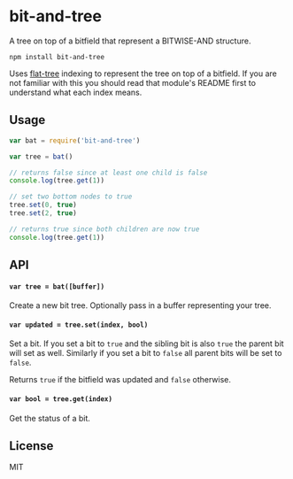 # bit-and-tree

A tree on top of a bitfield that represent a BITWISE-AND structure.

```
npm install bit-and-tree
```

Uses [flat-tree](https://github.com/mafintosh/flat-tree) indexing to represent the tree on top of a bitfield.
If you are not familiar with this you should read that module's README first to understand what each index means.

## Usage

``` js
var bat = require('bit-and-tree')

var tree = bat()

// returns false since at least one child is false
console.log(tree.get(1))

// set two bottom nodes to true
tree.set(0, true)
tree.set(2, true)

// returns true since both children are now true
console.log(tree.get(1))
```

## API

#### `var tree = bat([buffer])`

Create a new bit tree. Optionally pass in a buffer representing your tree.

#### `var updated = tree.set(index, bool)`

Set a bit. If you set a bit to `true` and the sibling bit is also `true` the parent bit will set as well.
Similarly if you set a bit to `false` all parent bits will be set to `false`.

Returns `true` if the bitfield was updated and `false` otherwise.

#### `var bool = tree.get(index)`

Get the status of a bit.

## License

MIT
